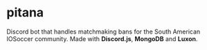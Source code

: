 # pitana

Discord bot that handles matchmaking bans for the South American IOSoccer community. Made with **Discord.js**, **MongoDB** and **Luxon**.
